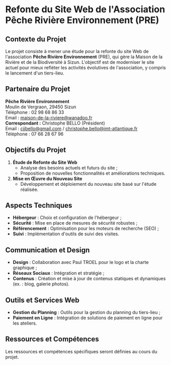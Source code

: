 # Refonte du Site Web de l'Association Pêche Rivière Environnement (PRE)

## Contexte du Projet
Le projet consiste à mener une étude pour la refonte du site Web de l'association **Pêche Rivière Environnement** (PRE), qui gère la Maison de la Rivière et de la Biodiversité à Sizun. L'objectif est de moderniser le site actuel pour mieux refléter les activités évolutives de l'association, y compris le lancement d'un tiers-lieu.

## Partenaire du Projet
**Pêche Rivière Environnement**  
Moulin de Vergraon, 29450 Sizun  
Téléphone : 02 98 68 86 33  
Email : maison-de-la-riviere@wanadoo.fr  
**Correspondant :** Christophe BELLO (Président)  
Email : cjjbello@gmail.com / christophe.bello@imt-atlantique.fr  
Téléphone : 07 66 28 67 96

## Objectifs du Projet
1. **Étude de Refonte du Site Web**
   - Analyse des besoins actuels et futurs du site ;
   - Proposition de nouvelles fonctionnalités et améliorations techniques.
2. **Mise en Œuvre du Nouveau Site**
   - Développement et déploiement du nouveau site basé sur l'étude réalisée.

## Aspects Techniques
- **Hébergeur** : Choix et configuration de l'hébergeur ;
- **Sécurité** : Mise en place de mesures de sécurité robustes ;
- **Référencement** : Optimisation pour les moteurs de recherche (SEO) ;
- **Suivi** : Implémentation d'outils de suivi des visites.

## Communication et Design
- **Design** : Collaboration avec Paul TROEL pour le logo et la charte graphique ;
- **Réseaux Sociaux** : Intégration et stratégie ;
- **Contenus** : Création et mise à jour de contenus statiques et dynamiques (ex. : blog, galerie photos).

## Outils et Services Web
- **Gestion du Planning** : Outils pour la gestion du planning du tiers-lieu ;
- **Paiement en Ligne** : Intégration de solutions de paiement en ligne pour les ateliers.

## Ressources et Compétences
Les ressources et compétences spécifiques seront définies au cours du projet.
